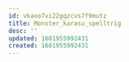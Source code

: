 ```yaml
---
id: vkaoo7vi22gqzcvs7f9mutz
title: Monster_karasu_spelltrig
desc: ''
updated: 1681955992431
created: 1681955992431
---
```

